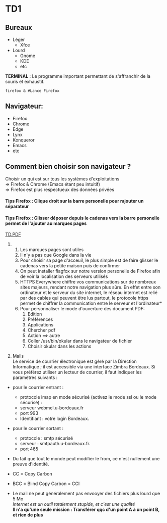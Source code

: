 # TD1
## Bureaux
- Léger
  - Xfce
- Lourd
  - Gnome
  - KDE
  - etc  
  
**TERMINAL** : Le programme important permettant de s'affranchir de la souris et exhaustif.
```shell  
firefox & #Lance Firefox
``` 

## Navigateur:
- Firefox
- Chrome
- Edge
- Lynx
- Konqueror
- Emacs
- etc  

## Comment bien choisir son navigateur ?  
Choisir un qui est sur  tous les systèmes d'exploitations  
   ⇒ Firefox & Chrome (Emacs étant peu intuitif)   
   ⇒ Firefox est plus respectueux des données privées

#### Tips Firefox : Clique droit sur la barre personelle pour rajouter un séparateur  
#### Tips Firefox : Glisser déposer depuis le cadenas vers la barre personelle permet de l'ajouter au marques pages  
[TD.PDF](http://dept-info.labri.fr/ENSEIGNEMENT/uu/feuilles-de-td/feuille-01.pdf)
1.  1. Les marques pages sont utiles
    2. Il n'y a pas que Google dans la vie
    3. Pour choisir sa page d'acceuil, le plus simple est de faire glisser le cadenas vers la petite maison puis de confirmer 
    4. On peut installer flagfox sur notre version personelle de Firefox afin de voir la localisation des serveurs utilisés  
    5. HTTPS Everywhere chiffre vos communications sur de nombreux sites majeurs, rendant notre navigation plus sûre.
    En effet entre son ordinateur et le serveur du site internet, le réseau internet est relié par des cables qui peuvent
    être lus partout, le protocole https permet de chiffrer la communication entre le serveur et l'ordinateur*
    6. Pour personnaliser le mode d'ouverture des document PDF:
       1. Edition
       2. Préférences
       3. Applications
       4. Chercher pdf
       5. Action ==> autre
       6. Coller /usr/bin/okular dans le navigateur de fichier 
       7. Choisir okular dans les actions

2. Mails  
Le service de courrier électronique est géré par la Direction Informatique ; il est accessible via une interface Zimbra Bordeaux.
Si vous préférez utiliser un lecteur de courrier, il faut indiquer les paramètres suivants :
- pour le courrier entrant :
  - protocole imap en mode sécurisé (activez le mode ssl ou le mode sécurisé) :
  - serveur webmel.u-bordeaux.fr
  - port 993
  - Identifiant : votre login Bordeaux.

- pour le courrier sortant :
  - protocole : smtp sécurisé
  - serveur : smtpauth.u-bordeaux.fr.
  - port 465  
- Du fait que tout le monde peut modifier le from, ce n'est nullement une preuve d'identité.
- CC = Copy Carbon  
- BCC = Blind Copy Carbon = CCI  
- Le mail ne peut généralement pas envooyer des fichiers plus lourd que 5 Mo  
*Internet est un outil totalement stupide, et c'est une qualité*  
**Il n'a qu'une seule mission : Transférer qqc d'un point A à un point B, et rien de plus**


